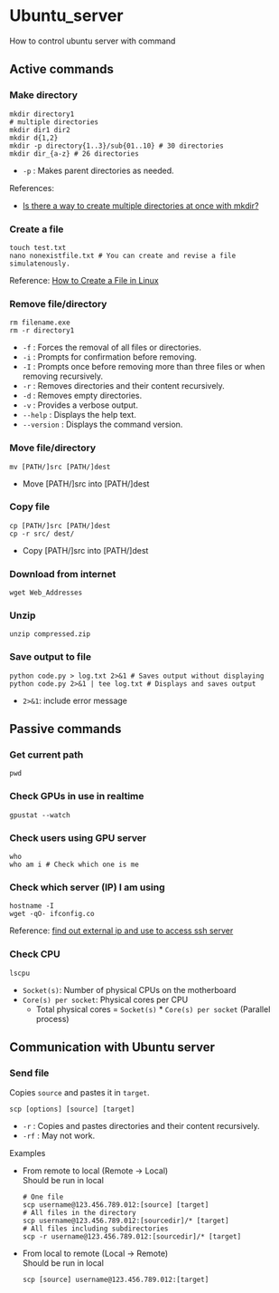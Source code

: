 # Ubuntu_server
How to control ubuntu server with command






## Active commands

### Make directory
```shell
mkdir directory1
# multiple directories
mkdir dir1 dir2
mkdir d{1,2}
mkdir -p directory{1..3}/sub{01..10} # 30 directories
mkdir dir_{a-z} # 26 directories
```
* `-p` : Makes parent directories as needed.

References:
* [Is there a way to create multiple directories at once with mkdir?](https://askubuntu.com/questions/731721/is-there-a-way-to-create-multiple-directories-at-once-with-mkdir)


### Create a file
```shell
touch test.txt
nano nonexistfile.txt # You can create and revise a file simulatenously.
```
Reference: [How to Create a File in Linux](https://phoenixnap.com/kb/how-to-create-a-file-in-linux)


### Remove file/directory
```shell
rm filename.exe
rm -r directory1
```
* `-f` : Forces the removal of all files or directories.
* `-i` : Prompts for confirmation before removing.
* `-I` : Prompts once before removing more than three files or when removing recursively.
* `-r` : Removes directories and their content recursively.
* `-d` : Removes empty directories.
* `-v` : Provides a verbose output.
* `--help` : Displays the help text.
* `--version` : Displays the command version.


### Move file/directory 
```shell
mv [PATH/]src [PATH/]dest
```
* Move [PATH/]src into [PATH/]dest


### Copy file
```shell
cp [PATH/]src [PATH/]dest
cp -r src/ dest/
```
* Copy [PATH/]src into [PATH/]dest


### Download from internet
```shell
wget Web_Addresses
```


### Unzip
```shell
unzip compressed.zip
```

### Save output to file
```shell
python code.py > log.txt 2>&1 # Saves output without displaying
python code.py 2>&1 | tee log.txt # Displays and saves output
```
* `2>&1`: include error message








## Passive commands

### Get current path
```shell
pwd
```


### Check GPUs in use in realtime
```shell
gpustat --watch
```


### Check users using GPU server
```shell
who
who am i # Check which one is me
```


### Check which server (IP) I am using
```shell
hostname -I
wget -qO- ifconfig.co
```
Reference: [find out external ip and use to access ssh server](https://askubuntu.com/questions/1248598/find-out-external-ip-and-use-to-access-ssh-server)


### Check CPU
```shell
lscpu
```
* `Socket(s)`: Number of physical CPUs on the motherboard
* `Core(s) per socket`: Physical cores per CPU
  * Total physical cores = `Socket(s)` * `Core(s) per socket` (Parallel process)











## Communication with Ubuntu server

### Send file
Copies `source` and pastes it in `target`.
```shell
scp [options] [source] [target]
```
* `-r` : Copies and pastes directories and their content recursively.
* `-rf` : May not work.

Examples
* From remote to local (Remote -> Local)    
  Should be run in local
    ```shell
    # One file
    scp username@123.456.789.012:[source] [target]
    # All files in the directory
    scp username@123.456.789.012:[sourcedir]/* [target]
    # All files including subdirectories
    scp -r username@123.456.789.012:[sourcedir]/* [target]
    ```
* From local to remote (Local -> Remote)    
  Should be run in local
    ```shell
    scp [source] username@123.456.789.012:[target]
    ```
